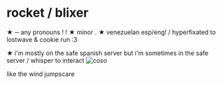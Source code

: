 # rocket / blixer
★ ─ any pronouns ! ! ★ minor . ★ venezuelan esp/eng! / hyperfixated to lostwave & cookie run :3

 ★ i'm mostly on the safe spanish server but i'm sometimes in the safe server / whisper to interact 
![coso](https://github.com/user-attachments/assets/b3e62c94-440b-4d92-b5ba-8508116d5435)

like the wind jumpscare
